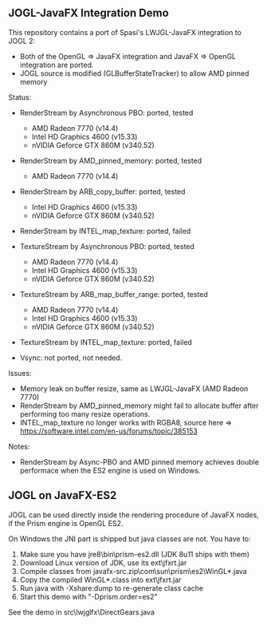 ## JOGL-JavaFX Integration Demo

This repository contains a port of Spasi's LWJGL-JavaFX integration to JOGL 2:

- Both of the OpenGL => JavaFX integration and JavaFX => OpenGL integration are ported.
- JOGL source is modified (GLBufferStateTracker) to allow AMD pinned memory


Status:

- RenderStream by Asynchronous PBO: ported, tested
  * AMD Radeon 7770 (v14.4)
  * Intel HD Graphics 4600 (v15.33)
  * nVIDIA Geforce GTX 860M (v340.52)
- RenderStream by AMD_pinned_memory: ported, tested
  * AMD Radeon 7770 (v14.4)
- RenderStream by ARB_copy_buffer: ported, tested
  * Intel HD Graphics 4600 (v15.33)
  * nVIDIA Geforce GTX 860M (v340.52)
- RenderStream by INTEL_map_texture: ported, failed

- TextureStream by Asynchronous PBO: ported, tested
  * AMD Radeon 7770 (v14.4)
  * Intel HD Graphics 4600 (v15.33)
  * nVIDIA Geforce GTX 860M (v340.52)
- TextureStream by ARB_map_buffer_range: ported, tested
  * AMD Radeon 7770 (v14.4)
  * Intel HD Graphics 4600 (v15.33)
  * nVIDIA Geforce GTX 860M (v340.52)
- TextureStream by INTEL_map_texture: ported, failed

- Vsync: not ported, not needed.


Issues:

- Memory leak on buffer resize, same as LWJGL-JavaFX (AMD Radeon 7770)
- RenderStream by AMD_pinned_memory might fail to allocate buffer after performing too many resize operations.
- INTEL_map_texture no longer works with RGBA8, source here => https://software.intel.com/en-us/forums/topic/385153

Notes:

- RenderStream by Async-PBO and AMD pinned memory achieves double performace when the ES2 engine is used on Windows.


## JOGL on JavaFX-ES2

JOGL can be used directly inside the rendering procedure of JavaFX nodes, if the Prism engine is OpenGL ES2.

On Windows the JNI part is shipped but java classes are not. You have to:
  1. Make sure you have jre8\bin\prism-es2.dll (JDK 8u11 ships with them)
  2. Download Linux version of JDK, use its ext\jfxrt.jar
  3. Compile classes from javafx-src.zip\com\sun\prism\es2\WinGL*.java
  4. Copy the compiled WinGL*.class into ext\jfxrt.jar
  5. Run java with -Xshare:dump to re-generate class cache
  6. Start this demo with "-Dprism.order=es2"

See the demo in src\lwjglfx\DirectGears.java

